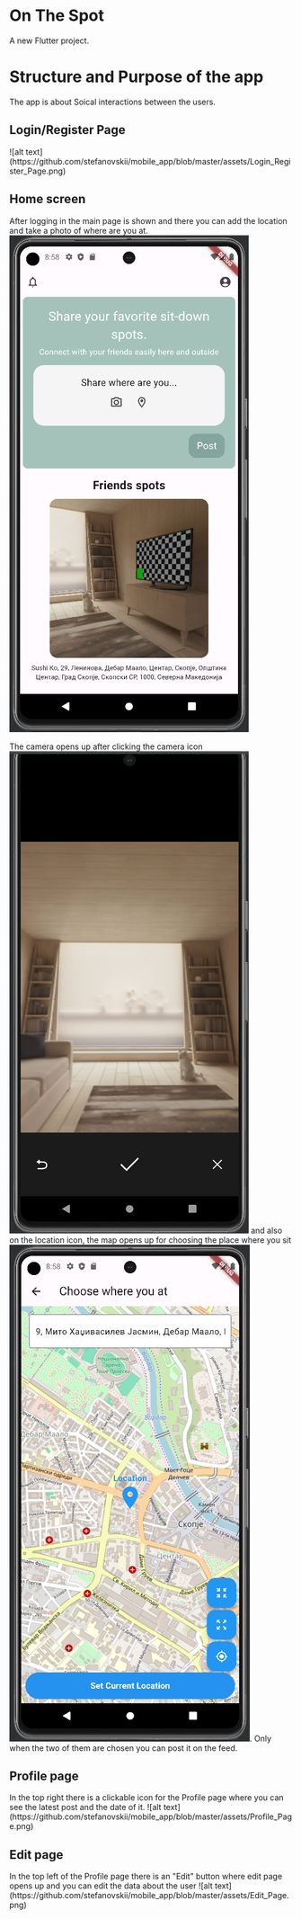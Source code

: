 # On The Spot
A new Flutter project.

<h1>Structure and Purpose of the app</h1>
The app is about Soical interactions between the users.

<h2>Login/Register Page</h2>
![alt text](https://github.com/stefanovskii/mobile_app/blob/master/assets/Login_Register_Page.png)

## Home screen
After logging in the main page is shown and there you can add the location and take a photo of where are you at.
![alt text](https://github.com/stefanovskii/mobile_app/blob/master/assets/Main_Page.png)

The camera opens up after clicking the camera icon
<br>
![alt text](https://github.com/stefanovskii/mobile_app/blob/master/assets/Camera_Page.png)
and also on the location icon, the map opens up for choosing the place where you sit
![alt text](https://github.com/stefanovskii/mobile_app/blob/master/assets/Location_Page.png).
Only when the two of them are chosen you can post it on the feed.

<h2>Profile page</h2>
In the top right there is a clickable icon for the Profile page where you can see the latest post and the date of it.
![alt text](https://github.com/stefanovskii/mobile_app/blob/master/assets/Profile_Page.png)

<h2>Edit page</h2>
In the top left of the Profile page there is an "Edit" button where edit page opens up and you can edit the data about the user
![alt text](https://github.com/stefanovskii/mobile_app/blob/master/assets/Edit_Page.png)

